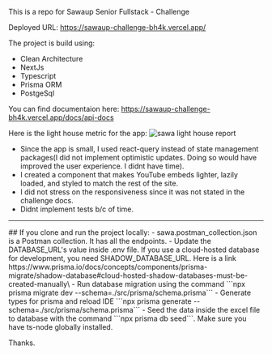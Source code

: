This is a repo for Sawaup Senior Fullstack - Challenge

Deployed URL: https://sawaup-challenge-bh4k.vercel.app/

The project is build using:
- Clean Architecture
- NextJs
- Typescript
- Prisma ORM
- PostgeSql

You can find documentaion here: https://sawaup-challenge-bh4k.vercel.app/docs/api-docs

Here is the light house metric for the app:
![sawa light house report](https://user-images.githubusercontent.com/61096394/210861062-cc30dee8-1e40-45c8-97f5-34616ebaffe1.PNG)

- Since the app is small, I used react-query instead of state management packages(I did not implement optimistic updates. Doing so would have improved the user experience. I didnt have time).
- I created a component that makes YouTube embeds lighter, lazily loaded, and styled to match the rest of the site.
- I did not stress on the responsiveness since it was not stated in the challenge docs.
- Didnt implement tests b/c of time.

<hr />
## If you clone and run the project locally:
- sawa.postman_collection.json is a Postman collection. It has all the endpoints.
- Update the DATABASE_URL's value inside .env file.  If you use a cloud-hosted database for development, you need SHADOW_DATABASE_URL. Here is a link https://www.prisma.io/docs/concepts/components/prisma-migrate/shadow-database#cloud-hosted-shadow-databases-must-be-created-manually\
- Run database migration using the command ```npx prisma migrate dev --schema=./src/prisma/schema.prisma```
- Generate types for prisma and reload IDE ```npx prisma generate --schema=./src/prisma/schema.prisma```
- Seed the data inside the excel file to database with the command ```npx prisma db seed```. Make sure you have ts-node globally installed.

Thanks.
